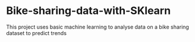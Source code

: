 # Bike-sharing-data-with-SKlearn
This project uses basic machine learning to analyse data on a bike sharing dataset to predict trends
